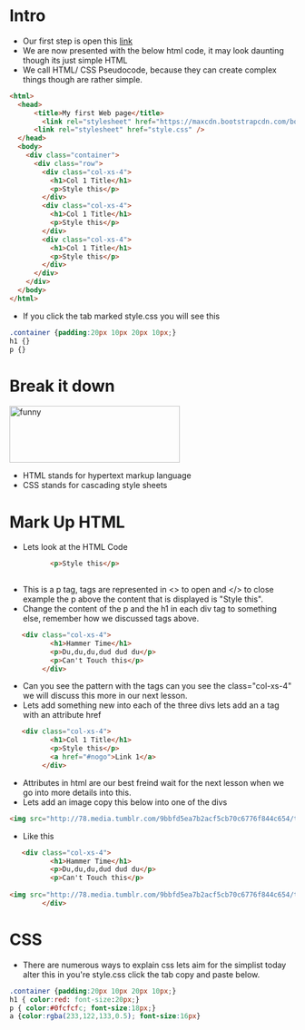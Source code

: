 # Intro
- Our first step is open this <a href="https://trinket.io/library/trinkets/a9c2635601">link</a>
- We are now presented with the below html code, it may look daunting though its just simple HTML
- We call HTML/ CSS Pseudocode, because they can create complex things though are rather simple. 
```html
<html>
  <head>
      <title>My first Web page</title>
    	<link rel="stylesheet" href="https://maxcdn.bootstrapcdn.com/bootstrap/3.3.4/css/bootstrap.min.css" type="text/css" media="screen">
      <link rel="stylesheet" href="style.css" />
  </head>
  <body>
    <div class="container">
      <div class="row">
        <div class="col-xs-4">
          <h1>Col 1 Title</h1>
          <p>Style this</p>
        </div>
        <div class="col-xs-4">
          <h1>Col 1 Title</h1>
          <p>Style this</p>
        </div>
        <div class="col-xs-4">
          <h1>Col 1 Title</h1>
          <p>Style this</p>
        </div>
      </div>
    </div>
  </body>
</html>
```
- If you click the tab marked style.css you will see this
```css
.container {padding:20px 10px 20px 10px;}
h1 {}
p {}
```

# Break it down
<img src="http://78.media.tumblr.com/9bbfd5ea7b2acf5cb70c6776f844c654/tumblr_mi2utg3sgw1s559c9o1_500.gif" width="300" height="100" alt="funny" />

- HTML stands for hypertext markup language
- CSS stands for cascading style sheets

# Mark Up HTML
- Lets look at the HTML Code
```html
          <p>Style this</p>
   
```
- This is a p tag, tags are represented in <> to open and </> to close example the p above the content that is displayed is "Style this".
- Change the content of the p and the h1 in each div tag to something else, remember how we discussed tags above.
```html
   <div class="col-xs-4">
          <h1>Hammer Time</h1>
          <p>Du,du,du,dud dud du</p>
          <p>Can't Touch this</p>
        </div>
```
- Can you see the pattern with the tags can you see the class="col-xs-4" we will discuss this more in our next lesson.
- Lets add something new into each of the three divs lets add an a tag with an attribute href
```html
   <div class="col-xs-4">
          <h1>Col 1 Title</h1>
          <p>Style this</p>
          <a href="#nogo">Link 1</a>
        </div>
```
- Attributes in html are our best freind wait for the next lesson when we go into more details into this.
- Lets add an image copy this below into one of the divs
```html
<img src="http://78.media.tumblr.com/9bbfd5ea7b2acf5cb70c6776f844c654/tumblr_mi2utg3sgw1s559c9o1_500.gif" width="300" height="100" alt="funny" />
```
- Like this
```html
   <div class="col-xs-4">
          <h1>Hammer Time</h1>
          <p>Du,du,du,dud dud du</p>
          <p>Can't Touch this</p>
  
<img src="http://78.media.tumblr.com/9bbfd5ea7b2acf5cb70c6776f844c654/tumblr_mi2utg3sgw1s559c9o1_500.gif" width="300" height="100" alt="funny" />
        </div>
```

# CSS
- There are numerous ways to explain css lets aim for the simplist today alter this in you're style.css click the tab copy and paste below.
```css
.container {padding:20px 10px 20px 10px;}
h1 { color:red: font-size:20px;}
p { color:#0fcfcfc; font-size:18px;}
a {color:rgba(233,122,133,0.5); font-size:16px}
```







